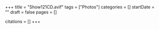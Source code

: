 +++
title = "Show121CD.avif"
tags = ["Photos"]
categories = []
startDate = ""
draft = false
pages = []

citations = []
+++
